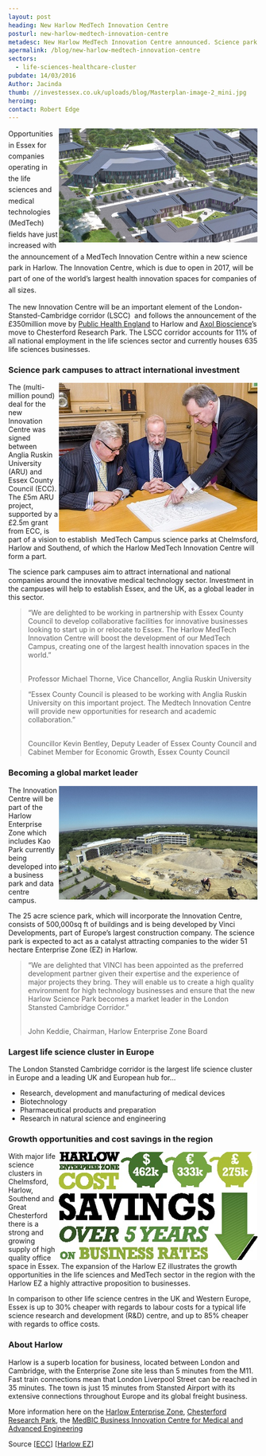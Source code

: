 ```yaml
---
layout: post
heading: New Harlow MedTech Innovation Centre
posturl: new-harlow-medtech-innovation-centre
metadesc: New Harlow MedTech Innovation Centre announced. Science park campuses to attract international investment.
apermalink: /blog/new-harlow-medtech-innovation-centre
sectors:
  - life-sciences-healthcare-cluster 
pubdate: 14/03/2016
Author: Jacinda
thumb: //investessex.co.uk/uploads/blog/Masterplan-image-2_mini.jpg
heroimg: 
contact: Robert Edge
---
```

<p><span style='line-height: 1.6;'><img alt='Harlow MedTech Innovation Centre' src='../uploads/blog/Masterplan-image-2_700.jpg' style='width: 400px; height: 229px; margin-left: 2px; margin-right: 2px; float: right;'/>Opportunities in Essex for companies operating in the life sciences and medical technologies (MedTech) fields have just increased with the announcement of a MedTech Innovation Centre within a new science park in Harlow. The Innovation Centre, which is due to open in 2017, will be </span><span style='line-height: 1.6;'>part of one of the world’s largest health innovation spaces</span><span style='line-height: 1.6;'> for companies of all sizes.</span></p><p>The new Innovation Centre will be an important element of the London-Stansted-Cambridge corridor (LSCC)  and follows the announcement of the £350million move by <a href='public-health-england-to-move-labs-to-essex#.VubNy32LTIU' target='_blank'>Public Health England</a> to Harlow and <a href='Stem-cell-company-relocate-to-Essex#.VubOAn2LTIU' target='_blank'>Axol Bioscience</a>’s move to Chesterford Research Park. The LSCC corridor accounts for 11% of all national employment in the life sciences sector and currently houses 635 life sciences businesses.</p><h3>Science park campuses to attract international investment</h3><p><img alt='ECC &amp; ARU signing the MOU for the Harlow MedTech Innovation Centre' src='../uploads/blog/MoU-signing-Image-2_400.jpg' style='width: 400px; height: 299px; margin-left: 2px; margin-right: 2px; float: right;'/>The (multi-million pound) deal for the new Innovation Centre was signed between Anglia Ruskin University (ARU) and Essex County Council (ECC). The £5m ARU project, supported by a £2.5m grant from ECC, is part of a vision to establish  MedTech Campus science parks at Chelmsford, Harlow and Southend, of which the Harlow MedTech Innovation Centre will form a part.</p><p>The science park campuses aim to attract international and national companies around the innovative medical technology sector. Investment in the campuses will help to establish Essex, and the UK, as a global leader in this sector.</p><blockquote><p>“We are delighted to be working in partnership with Essex County Council to develop collaborative facilities for innovative businesses looking to start up in or relocate to Essex. The Harlow MedTech Innovation Centre will boost the development of our MedTech Campus, creating one of the largest health innovation spaces in the world.”</p><p><br/>Professor Michael Thorne, Vice Chancellor, Anglia Ruskin University</p></blockquote><blockquote><p>“Essex County Council is pleased to be working with Anglia Ruskin University on this important project. The Medtech Innovation Centre will provide new opportunities for research and academic collaboration.”</p><p><br/>Councillor Kevin Bentley, Deputy Leader of Essex County Council and Cabinet Member for Economic Growth, Essex County Council</p></blockquote><h3>Becoming a global market leader</h3><p><img alt='Harlow Enterprise Zone' src='../uploads/blog/Kao_Park_700.jpg' style='width: 400px; height: 228px; margin-left: 2px; margin-right: 2px; float: right;'/>The Innovation Centre will be part of the Harlow Enterprise Zone which includes Kao Park currently being developed into a business park and data centre campus.</p><p>The 25 acre science park, which will incorporate the Innovation Centre, consists of 500,000sq ft of buildings and is being developed by Vinci Developments, part of Europe’s largest construction company. The science park is expected to act as a catalyst attracting companies to the wider 51 hectare Enterprise Zone (EZ) in Harlow.</p><blockquote><p>“We are delighted that VINCI has been appointed as the preferred development partner given their expertise and the experience of major projects they bring. They will enable us to create a high quality environment for high technology businesses and ensure that the new Harlow Science Park becomes a market leader in the London Stansted Cambridge Corridor.”</p><p><br/>John Keddie, Chairman, Harlow Enterprise Zone Board</p></blockquote><h3>Largest life science cluster in Europe</h3><p>The London Stansted Cambridge corridor is the largest life science cluster in Europe and a leading UK and European hub for…</p><ul><li>Research, development and manufacturing of medical devices</li><li>Biotechnology</li><li>Pharmaceutical products and preparation</li><li>Research in natural science and engineering</li></ul><h3>Growth opportunities and cost savings in the region</h3><p><img alt='Harlow business rates cost savings' src='../uploads/blog/HarlowEZ_CostSavings_150dpi_RGB_Cropped_400.jpg' style='width: 400px; height: 217px; margin-left: 2px; margin-right: 2px; float: right;'/>With major life science clusters in Chelmsford, Harlow, Southend and Great Chesterford there is a strong and growing supply of high quality office space in Essex. The expansion of the Harlow EZ illustrates the growth opportunities in the life sciences and MedTech sector in the region with the Harlow EZ a highly attractive proposition to businesses.</p><p>In comparison to other life science centres in the UK and Western Europe, Essex is up to 30% cheaper with regards to labour costs for a typical life science research and development (R&amp;D) centre, and up to 85% cheaper with regards to office costs.</p><h3>About Harlow</h3><p>Harlow is a superb location for business, located between London and Cambridge, with the Enterprise Zone site less than 5 minutes from the M11. Fast train connections mean that London Liverpool Street can be reached in 35 minutes. The town is just 15 minutes from Stansted Airport with its extensive connections throughout Europe and its global freight business.</p><p>More information here on the <a href='http://investessex.co.uk/studies/place-studies/harlow_enterprise' target='_blank'>Harlow Enterprise Zone</a>, <a href='http://investessex.co.uk/studies/place-studies/chesterford-research-park' target='_blank'>Chesterford Research Park</a>, the <a href='med-tech-research-and-development-in-essex#.VuaUrH2LTIU' target='_blank'>MedBIC Business Innovation Centre for Medical and Advanced Engineering</a></p><p>Source [<a href='http://www.essex.gov.uk/News/Pages/New-Harlow-MedTech-Innovation-Centre-to-attract-businesses-and-jobs-to-Essex.aspx' target='_blank'>ECC</a>] [<a href='http://harlowez.org.uk/?p=953' target='_blank'>Harlow EZ</a>]</p><div><div><div id='_com_1' uage='JavaScript'> </div></div></div>